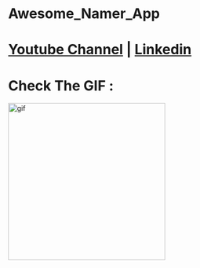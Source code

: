 # Awesome_Namer_App
# [Youtube Channel](https://www.youtube.com/channel/UCrT5u-1_J1ogG4l0TKhj21g) | [Linkedin](https://www.linkedin.com/in/noureddin-sameer-45760a236/)


# Check The GIF :
<p><img align="left" alt="gif" src="https://github.com/NoureddinSameer/my_awesome_namer/assets/106562134/45874fda-2470-4ceb-89e9-cdaf12f0a13e" width "500" height="320" /></p>
